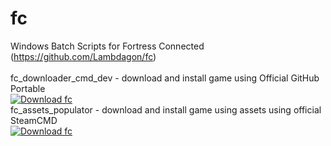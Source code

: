 # fc
Windows Batch Scripts for Fortress Connected (https://github.com/Lambdagon/fc)<br><br>
fc_downloader_cmd_dev - download and install game using Official GitHub Portable<br>
[![Download fc](https://a.fsdn.com/con/app/sf-download-button)](https://sourceforge.net/projects/fcsf/files/fc_downloader_cmd_dev/fc_downloader_cmd_dev.zip/download)<br>
fc_assets_populator - download and install game using assets using official SteamCMD<br>
[![Download fc](https://a.fsdn.com/con/app/sf-download-button)](https://sourceforge.net/projects/fcsf/files/fc_assets_populator/fc_assets_populator.zip/download)

